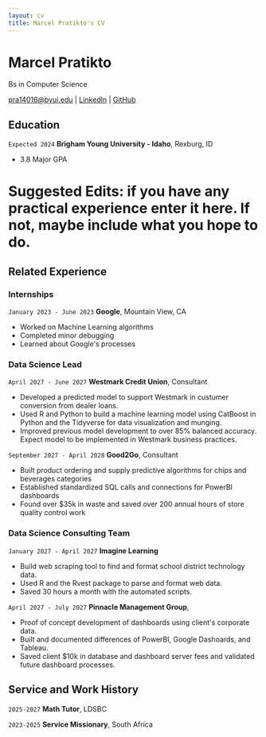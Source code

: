 ```yaml
---
layout: cv
title: Marcel Pratikto's CV
---
```

# Marcel Pratikto
Bs in Computer Science

<div id="webaddress">
<a href="pra14016@byui.edu">pra14016@byui.edu</a>
| <a href="https://www.linkedin.com/in/marcel-albert-pratikto-625354199/">LinkedIn</a>
| <a href="https://marcelpratikto.github.io/marcelpratikto_resume/">GitHub</a>
</div>

<!-- https://www.monique.tech/the-art-of-markdown -->

## Education

`Expected 2024`
__Brigham Young University - Idaho__, Rexburg, ID

- 3.8 Major GPA


# Suggested Edits: if you have any practical experience enter it here. If not, maybe include what you hope to do. 

## Related Experience

### Internships

`January 2023 - June 2023`
__Google__, Mountain View, CA

- Worked on Machine Learning algorithms
- Completed minor debugging
- Learned about Google's processes

### Data Science Lead

`April 2027 - June 2027`
__Westmark Credit Union__, Consultant

- Developed a predicted model to support Westmark in custumer conversion from dealer loans.
- Used R and Python to build a machine learning model using CatBoost in Python and the Tidyverse for data visualization and munging. 
- Improved previous model development to over 85% balanced accuracy. Expect model to be implemented in Westmark business practices.

`September 2027 - April 2028`
__Good2Go__, Consultant

- Built product ordering and supply predictive algorithms for chips and beverages categories
- Established standardized SQL calls and connections for PowerBI dashboards
- Found over $35k in waste and saved over 200 annual hours of store quality control work 

### Data Science Consulting Team

`January 2027 - April 2027`
__Imagine Learning__

- Build web scraping tool to find and format school district technology data.
- Used R and the Rvest package to parse and format web data.
- Saved 30 hours a month with the automated scripts.

`April 2027 - July 2027`
__Pinnacle Management Group__, 

- Proof of concept development of dashboards using client's corporate data.
- Built and documented differences of PowerBI, Google Dashoards, and Tableau.
- Saved client $10k in database and dashboard server fees and validated future dashboard processes.

## Service and Work History

`2025-2027`
__Math Tutor__, LDSBC

`2023-2025`
__Service Missionary__, South Africa



<!-- ### Footer

Last updated: May 2013 -->


